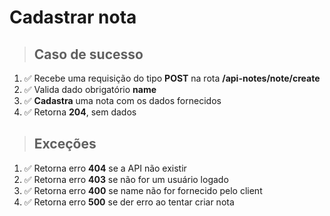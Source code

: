 # Cadastrar nota

> ## Caso de sucesso

1. ✅ Recebe uma requisição do tipo **POST** na rota **/api-notes/note/create**
2. ✅ Valida dado obrigatório **name**
3. ✅ **Cadastra** uma nota com os dados fornecidos
4. ✅ Retorna **204**, sem dados

> ## Exceções

1. ✅ Retorna erro **404** se a API não existir
2. ✅ Retorna erro **403** se não for um usuário logado
3. ✅ Retorna erro **400** se name não for fornecido pelo client
4. ✅ Retorna erro **500** se der erro ao tentar criar  nota
